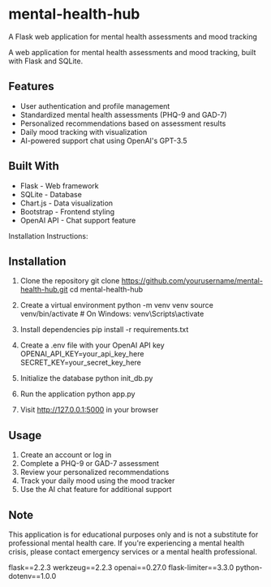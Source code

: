 # mental-health-hub
A Flask web application for mental health assessments and mood tracking



A web application for mental health assessments and mood tracking, built with Flask and SQLite.

## Features

- User authentication and profile management
- Standardized mental health assessments (PHQ-9 and GAD-7)
- Personalized recommendations based on assessment results
- Daily mood tracking with visualization
- AI-powered support chat using OpenAI's GPT-3.5

## Built With

- Flask - Web framework
- SQLite - Database
- Chart.js - Data visualization
- Bootstrap - Frontend styling
- OpenAI API - Chat support feature


Installation Instructions:
## Installation

1. Clone the repository
git clone https://github.com/yourusername/mental-health-hub.git
cd mental-health-hub

2. Create a virtual environment
python -m venv venv
source venv/bin/activate  # On Windows: venv\Scripts\activate

3. Install dependencies
pip install -r requirements.txt

4. Create a .env file with your OpenAI API key
OPENAI_API_KEY=your_api_key_here
SECRET_KEY=your_secret_key_here

5. Initialize the database
python init_db.py

6. Run the application
python app.py

7. Visit http://127.0.0.1:5000 in your browser
   
## Usage

1. Create an account or log in
2. Complete a PHQ-9 or GAD-7 assessment
3. Review your personalized recommendations
4. Track your daily mood using the mood tracker
5. Use the AI chat feature for additional support

## Note

This application is for educational purposes only and is not a substitute for professional mental health care. If you're experiencing a mental health crisis, please contact emergency services or a mental health professional.

flask==2.2.3
werkzeug==2.2.3
openai==0.27.0
flask-limiter==3.3.0
python-dotenv==1.0.0
